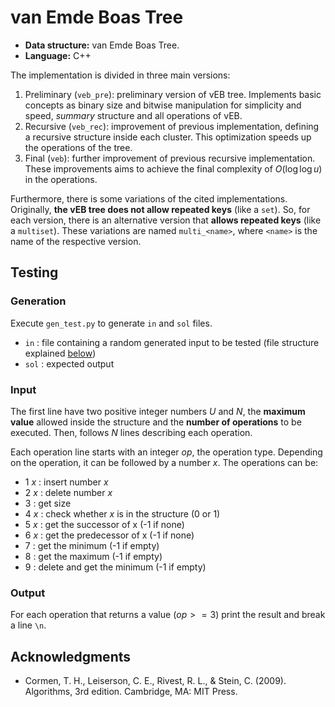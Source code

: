# van Emde Boas Tree
- **Data structure:** van Emde Boas Tree.
- **Language:** C++

The implementation is divided in three main versions:

1. Preliminary (`veb_pre`): preliminary version of vEB tree. Implements basic concepts as binary size and bitwise manipulation for simplicity and speed, *summary* structure and all operations of vEB.
2. Recursive (`veb_rec`): improvement of previous implementation, defining a recursive structure inside each cluster. This optimization speeds up the operations of the tree.
3. Final (`veb`): further improvement of previous recursive implementation. These improvements aims to achieve the final complexity of $O(\log \log u)$ in the operations.

Furthermore, there is some variations of the cited implementations. Originally, **the **vEB** tree does not allow repeated keys** (like a `set`). So, for each version, there is an alternative version that **allows repeated keys** (like a `multiset`). These variations are named `multi_<name>`, where `<name>` is the name of the respective version.

## Testing

### Generation

Execute `gen_test.py` to generate `in` and `sol` files.
  - `in` : file containing a random generated input to be tested (file structure explained [below](#input))
  - `sol` : expected output


### Input

The first line have two positive integer numbers $U$ and $N$, the **maximum value** allowed inside the structure and the **number of operations** to be executed. Then, follows $N$ lines describing each operation.

Each operation line starts with an integer $op$, the operation type. Depending on the operation, it can be followed by a number $x$. The operations can be:

  - 1 $x$ : insert number $x$
  - 2 $x$ : delete number $x$
  - 3 : get size
  - 4 $x$ : check whether $x$ is in the structure (0 or 1)
  - 5 $x$ : get the successor of x (-1 if none)
  - 6 $x$ : get the predecessor of x (-1 if none)
  - 7 : get the minimum (-1 if empty)
  - 8 : get the maximum (-1 if empty)
  - 9 : delete and get the minimum (-1 if empty)

### Output

For each operation that returns a value ($op>=3$) print the result and break a line `\n`.

## Acknowledgments

- Cormen, T. H., Leiserson, C. E., Rivest, R. L., & Stein, C. (2009). Algorithms, 3rd edition. Cambridge, MA: MIT Press.